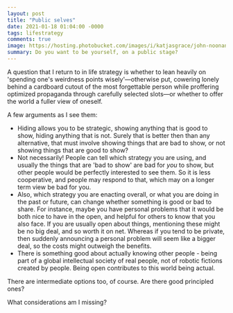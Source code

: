 ```yaml
---
layout: post
title: "Public selves"
date: 2021-01-18 01:04:00 -0000
tags: lifestrategy
comments: true
image: https://hosting.photobucket.com/images/i/katjasgrace/john-noonan-QM_LE41VJJ4-unsplash.jpg
summary: Do you want to be yourself, on a public stage?
---
```

A question that I return to in life strategy is whether to lean heavily on 'spending one's weirdness points wisely'&mdash;otherwise put, cowering lonely behind a cardboard cutout of the most forgettable person while proffering optimized propaganda through carefully selected slots&mdash;or whether to offer the world a fuller view of oneself.

A few arguments as I see them:
- Hiding allows you to be strategic, showing anything that is good to show, hiding anything that is not. Surely that is better then than any alternative, that must involve showing things that are bad to show, or not showing things that are good to show?
- Not necessarily! People can tell which strategy you are using, and usually the things that are 'bad to show' are bad for *you* to show, but other people would be perfectly interested to see them. So it is less cooperative, and people may respond to that, which may on a longer term view be bad for you.
- Also, which strategy you are enacting overall, or what you are doing in the past or future, can change whether something is good or bad to share. For instance, maybe you have personal problems that it would be both nice to have in the open, and helpful for others to know that you also face. If you are usually open about things, mentioning these might be no big deal, and so worth it on net. Whereas if you tend to be private, then suddenly announcing a personal problem will seem like a bigger deal, so the costs might outweigh the benefits.
- There is something good about actually knowing other people - being part of a global intellectual society of real people, not of robotic fictions created by people. Being open contributes to this world being actual.

There are intermediate options too, of course. Are there good principled ones?

What considerations am I missing?
